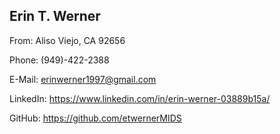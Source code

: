 ## Erin T. Werner

From: Aliso Viejo, CA 92656

Phone: (949)-422-2388

E-Mail: erinwerner1997@gmail.com

LinkedIn: https://www.linkedin.com/in/erin-werner-03889b15a/

GitHub: https://github.com/etwernerMIDS

